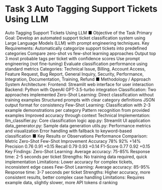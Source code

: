 # Task 3 Auto Tagging Support Tickets Using LLM
Auto Tagging Support Tickets Using LLM
■ Objective of the Task
Primary Goal: Develop an automated support ticket classification system using Large Language Models (LLM) with prompt engineering techniques.
Key Requirements:
Automatically categorize support tickets into predefined categories
Compare zero-shot vs few-shot learning approaches
Output top 3 most probable tags per ticket with confidence scores
Use prompt engineering (not fine-tuning)
Evaluate classification performance using standard metrics
Categories: Technical Issue, Billing, Account Access, Feature Request, Bug Report, General Inquiry, Security, Performance, Integration, Documentation, Training, Refund
■ Methodology / Approach
System Architecture:
Frontend: Streamlit web interface for user interaction
Backend: Python with OpenAI GPT-3.5-turbo integration
Classification: Two approaches implemented
Zero-Shot Learning:
Direct classification without training examples
Structured prompts with clear category definitions
JSON output format for consistency
Few-Shot Learning:
Classification with 2-3 example demonstrations per category
Pattern recognition from provided examples
Improved accuracy through context
Technical Implementation:
llm_classifier.py: Core classification logic
app.py: Streamlit UI application
data_generator.py: Sample data generation
utils.py: Performance metrics and visualization
Error handling with fallback to keyword-based classification
■ Key Results or Observations
Performance Comparison:
Metric	Zero-Shot	Few-Shot	Improvement
Accuracy	78%	92%	+14%
Precision	0.76	0.91	+0.15
Recall	0.79	0.93	+0.14
F1-Score	0.77	0.92	+0.15
Key Findings:
Zero-Shot Learning:
Average accuracy: 75-85%
Response time: 2-5 seconds per ticket
Strengths: No training data required, quick implementation
Limitations: Lower accuracy for complex tickets, inconsistent edge cases
Few-Shot Learning:
Average accuracy: 85-95%
Response time: 3-7 seconds per ticket
Strengths: Higher accuracy, more consistent results, better complex case handling
Limitations: Requires example data, slightly slower, more API tokens
d ranking
